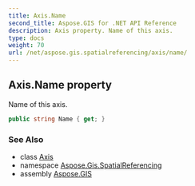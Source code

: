 ```yaml
---
title: Axis.Name
second_title: Aspose.GIS for .NET API Reference
description: Axis property. Name of this axis.
type: docs
weight: 70
url: /net/aspose.gis.spatialreferencing/axis/name/
---
```

## Axis.Name property

Name of this axis.

```csharp
public string Name { get; }
```

### See Also

* class [Axis](../)
* namespace [Aspose.Gis.SpatialReferencing](../../axis/)
* assembly [Aspose.GIS](../../../)


